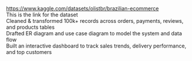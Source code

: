 https://www.kaggle.com/datasets/olistbr/brazilian-ecommerce  
This is the link for the dataset  
Cleaned & transformed 100k+ records across orders, payments, reviews, and products tables  
Drafted ER diagram and use case diagram to model the system and data flow  
Built an interactive dashboard to track sales trends, delivery performance, and top customers
